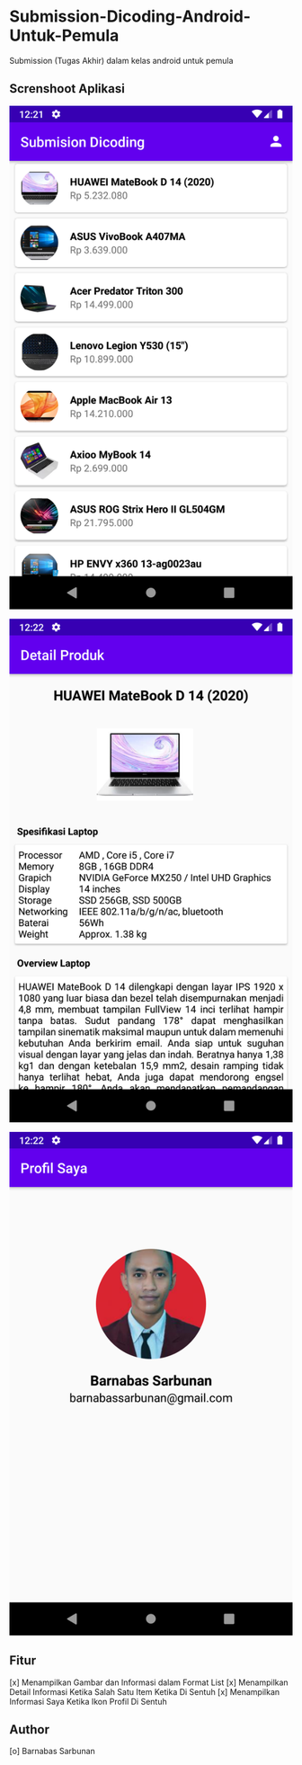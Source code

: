 # Submission-Dicoding-Android-Untuk-Pemula
Submission (Tugas Akhir) dalam kelas android untuk pemula

## Screnshoot Aplikasi

![Submission-Dicoding-Android-Untuk-Pemula](https://github.com/barnabassarbunan/Submission-Dicoding-Android-Untuk-Pemula/blob/master/screenshot/1.%20Daftar%20Laptop.png)

![Submission-Dicoding-Android-Untuk-Pemula](https://github.com/barnabassarbunan/Submission-Dicoding-Android-Untuk-Pemula/blob/master/screenshot/2.%20Detail%20Laptop.png)

![Submission-Dicoding-Android-Untuk-Pemula](https://github.com/barnabassarbunan/Submission-Dicoding-Android-Untuk-Pemula/blob/master/screenshot/3.Profil%20Saya.png)

## Fitur
[x] Menampilkan Gambar dan Informasi dalam Format List
[x] Menampilkan Detail Informasi Ketika Salah Satu Item Ketika Di Sentuh
[x] Menampilkan Informasi Saya Ketika Ikon Profil Di Sentuh

## Author
[o] Barnabas Sarbunan

